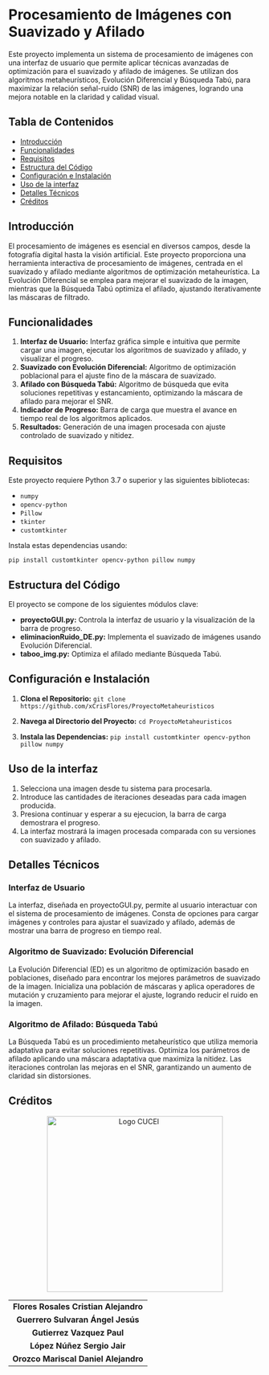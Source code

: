 # Procesamiento de Imágenes con Suavizado y Afilado 
Este proyecto implementa un sistema de procesamiento de imágenes con una interfaz de usuario que permite aplicar técnicas avanzadas de optimización para el suavizado y afilado de imágenes. Se utilizan dos algoritmos metaheurísticos, Evolución Diferencial y Búsqueda Tabú, para maximizar la relación señal-ruido (SNR) de las imágenes, logrando una mejora notable en la claridad y calidad visual.

## Tabla de Contenidos 
- [Introducción](#introducción)
- [Funcionalidades](#funcionalidades)
- [Requisitos](#requisitos)
- [Estructura del Código](#estructura-del-codigo)
- [Configuración e Instalación](#configuracion-e-instalacion)
- [Uso de la interfaz](#uso-de-la-interfaz)
- [Detalles Técnicos](#detalles-tecnicos)
- [Créditos](#creditos)

## Introducción 
El procesamiento de imágenes es esencial en diversos campos, desde la fotografía digital hasta la visión artificial. Este proyecto proporciona una herramienta interactiva de procesamiento de imágenes, centrada en el suavizado y afilado mediante algoritmos de optimización metaheurística. La Evolución Diferencial se emplea para mejorar el suavizado de la imagen, mientras que la Búsqueda Tabú optimiza el afilado, ajustando iterativamente las máscaras de filtrado.

## Funcionalidades

 1. **Interfaz de Usuario:** Interfaz gráfica simple e intuitiva que permite cargar una imagen, ejecutar los algoritmos de suavizado y afilado, y visualizar el progreso.
 2. **Suavizado con Evolución Diferencial:** Algoritmo de optimización poblacional para el ajuste fino de la máscara de suavizado.
 3. **Afilado con Búsqueda Tabú:** Algoritmo de búsqueda que evita soluciones repetitivas y estancamiento, optimizando la máscara de afilado para mejorar el SNR.
 4. **Indicador de Progreso:** Barra de carga que muestra el avance en tiempo real de los algoritmos aplicados.
 5. **Resultados:** Generación de una imagen procesada con ajuste controlado de suavizado y nitidez.


## Requisitos
Este proyecto requiere Python 3.7 o superior y las siguientes bibliotecas:

 - `numpy`
 - `opencv-python`
 - `Pillow`
 - `tkinter`
 - `customtkinter`
 
Instala estas dependencias usando:

    pip install customtkinter opencv-python pillow numpy

## Estructura del Código
El proyecto se compone de los siguientes módulos clave:

 - **proyectoGUI.py:** Controla la interfaz de usuario y la visualización de la barra de progreso.
 - **eliminacionRuido_DE.py:** Implementa el suavizado de imágenes usando Evolución Diferencial.
 - **taboo_img.py:** Optimiza el afilado mediante Búsqueda Tabú.

## Configuración e Instalación

 1. **Clona el Repositorio:**
     `git clone https://github.com/xCrisFlores/ProyectoMetaheuristicos`

 3. **Navega al Directorio del Proyecto:**
    `cd ProyectoMetaheuristicos`

 4. **Instala las Dependencias:**
    `pip install customtkinter opencv-python pillow numpy`

## Uso de la interfaz

1. Selecciona una imagen desde tu sistema para procesarla.
2. Introduce las cantidades de iteraciones deseadas para cada imagen producida.
3. Presiona continuar y esperar a su ejecucion, la barra de carga demostrara el progreso.
4. La interfaz mostrará la imagen procesada comparada con su versiones con suavizado y afilado.

## Detalles Técnicos
### Interfaz de Usuario
La interfaz, diseñada en proyectoGUI.py, permite al usuario interactuar con el sistema de procesamiento de imágenes. Consta de opciones para cargar imágenes y controles para ajustar el suavizado y afilado, además de mostrar una barra de progreso en tiempo real.

### Algoritmo de Suavizado: Evolución Diferencial
La Evolución Diferencial (ED) es un algoritmo de optimización basado en poblaciones, diseñado para encontrar los mejores parámetros de suavizado de la imagen. Inicializa una población de máscaras y aplica operadores de mutación y cruzamiento para mejorar el ajuste, logrando reducir el ruido en la imagen.

### Algoritmo de Afilado: Búsqueda Tabú
La Búsqueda Tabú es un procedimiento metaheurístico que utiliza memoria adaptativa para evitar soluciones repetitivas. Optimiza los parámetros de afilado aplicando una máscara adaptativa que maximiza la nitidez. Las iteraciones controlan las mejoras en el SNR, garantizando un aumento de claridad sin distorsiones.

## Créditos

<p align="center">
  <img src="https://practicas.cucei.udg.mx/dist/imagenes/logo_cucei_blanco.png" alt="Logo CUCEI" width="350">
</p>

<div align="center">
  <table>
    <tr>
      <td align="center"><strong>Flores Rosales Cristian Alejandro</strong></td>
    </tr>
    <tr>
      <td align="center"><strong>Guerrero Sulvaran Ángel Jesús</strong></td>
    </tr>
    <tr>
      <td align="center"><strong>Gutierrez Vazquez Paul</strong></td>
    </tr>
    <tr>
      <td align="center"><strong>López Núñez Sergio Jair</strong></td>
    </tr>
    <tr>
      <td align="center"><strong>Orozco Mariscal Daniel Alejandro</strong></td>
    </tr>
  </table>
</div>
